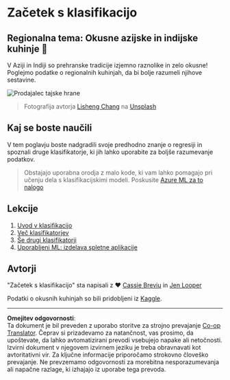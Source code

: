 <!--
CO_OP_TRANSLATOR_METADATA:
{
  "original_hash": "74e809ffd1e613a1058bbc3e9600859e",
  "translation_date": "2025-09-05T13:03:18+00:00",
  "source_file": "4-Classification/README.md",
  "language_code": "sl"
}
-->
# Začetek s klasifikacijo

## Regionalna tema: Okusne azijske in indijske kuhinje 🍜

V Aziji in Indiji so prehranske tradicije izjemno raznolike in zelo okusne! Poglejmo podatke o regionalnih kuhinjah, da bi bolje razumeli njihove sestavine.

![Prodajalec tajske hrane](../../../4-Classification/images/thai-food.jpg)
> Fotografija avtorja <a href="https://unsplash.com/@changlisheng?utm_source=unsplash&utm_medium=referral&utm_content=creditCopyText">Lisheng Chang</a> na <a href="https://unsplash.com/s/photos/asian-food?utm_source=unsplash&utm_medium=referral&utm_content=creditCopyText">Unsplash</a>
  
## Kaj se boste naučili

V tem poglavju boste nadgradili svoje predhodno znanje o regresiji in spoznali druge klasifikatorje, ki jih lahko uporabite za boljše razumevanje podatkov.

> Obstajajo uporabna orodja z malo kode, ki vam lahko pomagajo pri učenju dela s klasifikacijskimi modeli. Poskusite [Azure ML za to nalogo](https://docs.microsoft.com/learn/modules/create-classification-model-azure-machine-learning-designer/?WT.mc_id=academic-77952-leestott)

## Lekcije

1. [Uvod v klasifikacijo](1-Introduction/README.md)
2. [Več klasifikatorjev](2-Classifiers-1/README.md)
3. [Še drugi klasifikatorji](3-Classifiers-2/README.md)
4. [Uporabljeni ML: izdelava spletne aplikacije](4-Applied/README.md)

## Avtorji

"Začetek s klasifikacijo" sta napisali z ♥️ [Cassie Breviu](https://www.twitter.com/cassiebreviu) in [Jen Looper](https://www.twitter.com/jenlooper)

Podatki o okusnih kuhinjah so bili pridobljeni iz [Kaggle](https://www.kaggle.com/hoandan/asian-and-indian-cuisines).

---

**Omejitev odgovornosti**:  
Ta dokument je bil preveden z uporabo storitve za strojno prevajanje [Co-op Translator](https://github.com/Azure/co-op-translator). Čeprav si prizadevamo za natančnost, vas prosimo, da upoštevate, da lahko avtomatizirani prevodi vsebujejo napake ali netočnosti. Izvirni dokument v njegovem izvirnem jeziku je treba obravnavati kot avtoritativni vir. Za ključne informacije priporočamo strokovno človeško prevajanje. Ne prevzemamo odgovornosti za morebitna nesporazumevanja ali napačne razlage, ki izhajajo iz uporabe tega prevoda.